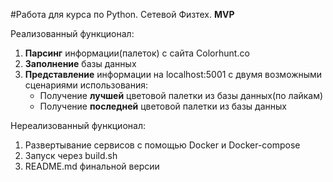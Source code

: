 #Работа для курса по Python. Сетевой Физтех.
**MVP**

Реализованный функционал:
1. **Парсинг** информации(палеток) с сайта Colorhunt.co
2. **Заполнение** базы данных
3. **Представление** информации на localhost:5001 с двумя возможными сценариями использования:
    * Получение **лучшей** цветовой палетки из базы данных(по лайкам)
    * Получение **последней** цветовой палетки из базы данных

Нереализованный функционал:
1. Развертывание сервисов с помощью Docker и Docker-compose
2. Запуск через build.sh
3. README.md финальной версии